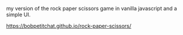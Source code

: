 my version of the rock paper scissors game in vanilla javascript and a simple UI.

https://bobpetitchat.github.io/rock-paper-scissors/
